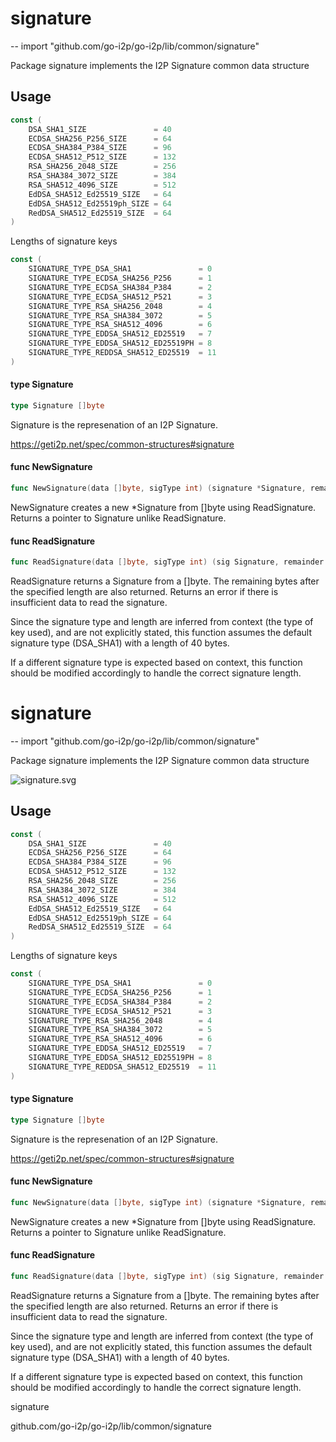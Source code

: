 # signature
--
    import "github.com/go-i2p/go-i2p/lib/common/signature"

Package signature implements the I2P Signature common data structure

## Usage

```go
const (
	DSA_SHA1_SIZE               = 40
	ECDSA_SHA256_P256_SIZE      = 64
	ECDSA_SHA384_P384_SIZE      = 96
	ECDSA_SHA512_P512_SIZE      = 132
	RSA_SHA256_2048_SIZE        = 256
	RSA_SHA384_3072_SIZE        = 384
	RSA_SHA512_4096_SIZE        = 512
	EdDSA_SHA512_Ed25519_SIZE   = 64
	EdDSA_SHA512_Ed25519ph_SIZE = 64
	RedDSA_SHA512_Ed25519_SIZE  = 64
)
```
Lengths of signature keys

```go
const (
	SIGNATURE_TYPE_DSA_SHA1               = 0
	SIGNATURE_TYPE_ECDSA_SHA256_P256      = 1
	SIGNATURE_TYPE_ECDSA_SHA384_P384      = 2
	SIGNATURE_TYPE_ECDSA_SHA512_P521      = 3
	SIGNATURE_TYPE_RSA_SHA256_2048        = 4
	SIGNATURE_TYPE_RSA_SHA384_3072        = 5
	SIGNATURE_TYPE_RSA_SHA512_4096        = 6
	SIGNATURE_TYPE_EDDSA_SHA512_ED25519   = 7
	SIGNATURE_TYPE_EDDSA_SHA512_ED25519PH = 8
	SIGNATURE_TYPE_REDDSA_SHA512_ED25519  = 11
)
```

#### type Signature

```go
type Signature []byte
```

Signature is the represenation of an I2P Signature.

https://geti2p.net/spec/common-structures#signature

#### func  NewSignature

```go
func NewSignature(data []byte, sigType int) (signature *Signature, remainder []byte, err error)
```
NewSignature creates a new *Signature from []byte using ReadSignature. Returns a
pointer to Signature unlike ReadSignature.

#### func  ReadSignature

```go
func ReadSignature(data []byte, sigType int) (sig Signature, remainder []byte, err error)
```
ReadSignature returns a Signature from a []byte. The remaining bytes after the
specified length are also returned. Returns an error if there is insufficient
data to read the signature.

Since the signature type and length are inferred from context (the type of key
used), and are not explicitly stated, this function assumes the default
signature type (DSA_SHA1) with a length of 40 bytes.

If a different signature type is expected based on context, this function should
be modified accordingly to handle the correct signature length.

# signature
--
    import "github.com/go-i2p/go-i2p/lib/common/signature"

Package signature implements the I2P Signature common data structure

![signature.svg](signature)

## Usage

```go
const (
	DSA_SHA1_SIZE               = 40
	ECDSA_SHA256_P256_SIZE      = 64
	ECDSA_SHA384_P384_SIZE      = 96
	ECDSA_SHA512_P512_SIZE      = 132
	RSA_SHA256_2048_SIZE        = 256
	RSA_SHA384_3072_SIZE        = 384
	RSA_SHA512_4096_SIZE        = 512
	EdDSA_SHA512_Ed25519_SIZE   = 64
	EdDSA_SHA512_Ed25519ph_SIZE = 64
	RedDSA_SHA512_Ed25519_SIZE  = 64
)
```
Lengths of signature keys

```go
const (
	SIGNATURE_TYPE_DSA_SHA1               = 0
	SIGNATURE_TYPE_ECDSA_SHA256_P256      = 1
	SIGNATURE_TYPE_ECDSA_SHA384_P384      = 2
	SIGNATURE_TYPE_ECDSA_SHA512_P521      = 3
	SIGNATURE_TYPE_RSA_SHA256_2048        = 4
	SIGNATURE_TYPE_RSA_SHA384_3072        = 5
	SIGNATURE_TYPE_RSA_SHA512_4096        = 6
	SIGNATURE_TYPE_EDDSA_SHA512_ED25519   = 7
	SIGNATURE_TYPE_EDDSA_SHA512_ED25519PH = 8
	SIGNATURE_TYPE_REDDSA_SHA512_ED25519  = 11
)
```

#### type Signature

```go
type Signature []byte
```

Signature is the represenation of an I2P Signature.

https://geti2p.net/spec/common-structures#signature

#### func  NewSignature

```go
func NewSignature(data []byte, sigType int) (signature *Signature, remainder []byte, err error)
```
NewSignature creates a new *Signature from []byte using ReadSignature. Returns a
pointer to Signature unlike ReadSignature.

#### func  ReadSignature

```go
func ReadSignature(data []byte, sigType int) (sig Signature, remainder []byte, err error)
```
ReadSignature returns a Signature from a []byte. The remaining bytes after the
specified length are also returned. Returns an error if there is insufficient
data to read the signature.

Since the signature type and length are inferred from context (the type of key
used), and are not explicitly stated, this function assumes the default
signature type (DSA_SHA1) with a length of 40 bytes.

If a different signature type is expected based on context, this function should
be modified accordingly to handle the correct signature length.



signature

github.com/go-i2p/go-i2p/lib/common/signature

